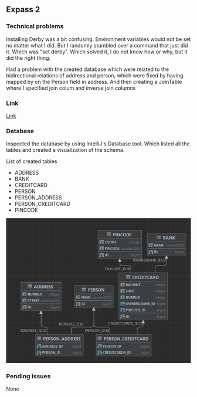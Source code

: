 ## Expass 2

### Technical problems
Installing Derby was a bit confusing. Environment variables would not be 
set no matter what I did. But I randomly stumbled over a command that just did it.
Which was "set derby". Which solved it, I do not know how or why, but
it did the right thing.

Had a problem with the created database which were related to the
bidirectional relations of address and person, which were fixed by
having mapped by on the Person field in address. 
And then creating a JoinTable where I specified join colum and 
inverse join columns

### Link
[Link](expass2/dat250-jpa-example/eclipselink/experiment-2/)

### Database
Inspected the database by using IntelliJ's Database tool. Which 
listed all the tables and created a visualization of the schema.

List of created tables
- ADDRESS
- BANK
- CREDITCARD
- PERSON
- PERSON_ADDRESS
- PERSON_CREDITCARD
- PINCODE

![test](expass2/dat250-jpa-example/pictures/VisualizationOfSchema.png)

### Pending issues
None
